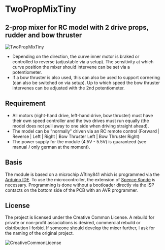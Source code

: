 # TwoPropMixTiny
## 2-prop mixer for RC model with 2 drive props, rudder and bow thruster
![TwoPropMixTiny](https://marcostoffers.github.io/twopropmixtiny_1.png)

- Depending on the direction, the curve inner motor is braked or controlled to reverse (adjustable via a setup). The sensitivity at which curve position the mixer should intervene can be set via a potentiometer.
- If a bow thruster is also used, this can also be used to support cornering (can also be switched on via setup). Up to which speed the bow thruster intervenes can be adjusted with the 2nd potentiometer.

## Requirement
- All motors (right-hand drive, left-hand drive, bow thruster) must have their own speed controller and the two drives must run equally (the model does not pull away to one side when driving straight ahead).
- The model can be "normally" driven via an RC remote control (Forward | Reverse | Left | Right | Bow Thruster Left | Bow Thruster Right)
- The power supply for the module (4.5V - 5.5V) is guaranteed (see manual / only german at the moment).

## Basis
The module is based on a microchip ATtiny841 which is programmed via the [Arduino IDE](https://arduino.cc/). To use the microcontroller, the extension of [Spence Konde](https://github.com/SpenceKonde/ATTinyCore) is necessary. Programming is done without a bootloader directly via the ISP contacts on the bottom side of the PCB with an AVR programmer.

## License
The project is licensed under the Creative Common License. A rebuild for private or non-profit associations is desired, commercial rebuild or distribution I forbid. If someone should develop the mixer further, I ask for the naming of the original project.

![CreativeCommonLicense](https://marcostoffers.github.io/cc.png)
